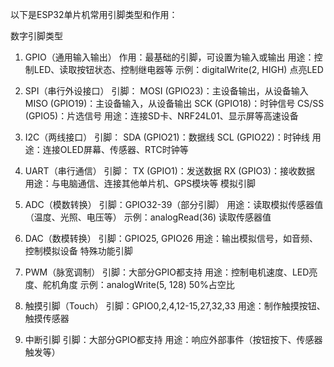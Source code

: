 以下是ESP32单片机常用引脚类型和作用：

数字引脚类型
1. GPIO（通用输入输出）
    作用：最基础的引脚，可设置为输入或输出
    用途：控制LED、读取按钮状态、控制继电器等
    示例：digitalWrite(2, HIGH) 点亮LED

2. SPI（串行外设接口）
引脚：
    MOSI (GPIO23)：主设备输出，从设备输入
    MISO (GPIO19)：主设备输入，从设备输出
    SCK (GPIO18)：时钟信号
    CS/SS (GPIO5)：片选信号
用途：连接SD卡、NRF24L01、显示屏等高速设备

3. I2C（两线接口）
引脚：
SDA (GPIO21)：数据线
SCL (GPIO22)：时钟线
用途：连接OLED屏幕、传感器、RTC时钟等

4. UART（串行通信）
引脚：
TX (GPIO1)：发送数据
RX (GPIO3)：接收数据
用途：与电脑通信、连接其他单片机、GPS模块等
模拟引脚

5. ADC（模数转换）
引脚：GPIO32-39（部分引脚）
用途：读取模拟传感器值（温度、光照、电压等）
示例：analogRead(36) 读取传感器值

6. DAC（数模转换）
引脚：GPIO25, GPIO26
用途：输出模拟信号，如音频、控制模拟设备
特殊功能引脚
7. PWM（脉宽调制）
引脚：大部分GPIO都支持
用途：控制电机速度、LED亮度、舵机角度
示例：analogWrite(5, 128) 50%占空比
8. 触摸引脚（Touch）
引脚：GPIO0,2,4,12-15,27,32,33
用途：制作触摸按钮、触摸传感器
9. 中断引脚
引脚：大部分GPIO都支持
用途：响应外部事件（按钮按下、传感器触发等）
